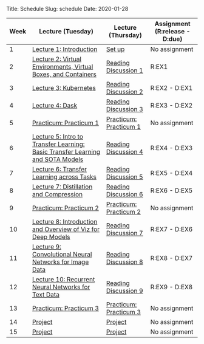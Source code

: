 Title: Schedule
Slug: schedule
Date: 2020-01-28

|Week|Lecture (Tuesday)|Lecture (Thursday)|Assignment (R:release - D:due)|
|-----|-----|-----|-----|
|1|[Lecture 1: Introduction]({filename}/lectures/lecture1/index.md)|[Set up]({filename}/resources/resource1/index.md)|No assignment||
|2|[Lecture 2: 	Virtual Environments, Virtual Boxes, and Containers]({filename}/lectures/lecture2/index.md)|[Reading Discussion 1]({filename}/readings/reading1/index.md)|R:EX1||
|3|[Lecture 3: Kubernetes]({filename}/lectures/lecture3/index.md)|[Reading Discussion 2]({filename}/readings/reading2/index.md)|R:EX2 - D:EX1||
|4|[Lecture 4: Dask]({filename}/lectures/lecture4/index.md)|[Reading Discussion 3]({filename}/readings/reading3/index.md)|R:EX3 - D:EX2||
|5|[Practicum: Practicum 1]({filename}/practicums/practicum1/index.md)|[Practicum: Practicum 1]({filename}/practicums/practicum1/index.md)|No assignment||
|6|[Lecture 5: Intro to Transfer Learning: Basic Transfer Learning and SOTA Models]({filename}/lectures/lecture5/index.md)|[Reading Discussion 4]({filename}/readings/reading4/index.md)|R:EX4 - D:EX3||
|7|[Lecture 6: Transfer Learning across Tasks]({filename}/lectures/lecture6/index.md)|[Reading Discussion 5]({filename}/readings/reading5/index.md)|R:EX5 - D:EX4||
|8|[Lecture 7: Distillation and Compression]({filename}/lectures/lecture7/index.md)|[Reading Discussion 6]({filename}/readings/reading6/index.md)|R:EX6 - D:EX5||
|9|[Practicum: Practicum 2]({filename}/practicums/practicum2/index.md)|[Practicum: Practicum 2]({filename}/practicums/practicum2/index.md)|No assignment||
|10|[Lecture 8: Introduction and Overview of Viz for Deep Models]({filename}/lectures/lecture8/index.md)|[Reading Discussion 7]({filename}/readings/reading7/index.md)|R:EX7 - D:EX6||
|11|[Lecture 9: Convolutional Neural Networks for Image Data]({filename}/lectures/lecture9/index.md)|[Reading Discussion 8]({filename}/readings/reading8/index.md)|R:EX8 - D:EX7||
|12|[Lecture 10: Recurrent Neural Networks for Text Data]({filename}/lectures/lecture10/index.md)|[Reading Discussion 9]({filename}/readings/reading9/index.md)|R:EX9 - D:EX8||
|13|[Practicum: Practicum 3]({filename}/practicums/practicum3/index.md)|[Practicum: Practicum 3]({filename}/practicums/practicum3/index.md)|No assignment||
|14|[Project]({filename}/projects/project1/index.md)|[Project]({filename}/projects/project1/index.md)|No assignment||
|15|[Project]({filename}/projects/project1/index.md)|[Project]({filename}/projects/project1/index.md)|No assignment||
